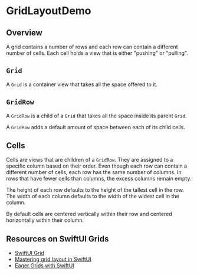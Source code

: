 # GridLayoutDemo

## Overview

A grid contains a number of rows and
each row can contain a different number of cells.
Each cell holds a view that is either "pushing" or "pulling".

## `Grid`

A `Grid` is a container view that takes all the space offered to it.

## `GridRow`

A `GridRow` is a child of a `Grid` that
takes all the space inside its parent `Grid`.

A `GridRow` adds a default amount of space between each of its child cells.

## Cells

Cells are views that are children of a `GridRow`.
They are assigned to a specific column based on their order.
Even though each row can contain a different number of cells,
each row has the same number of columns.
In rows that have fewer cells than columns,
the excess columns remain empty.

The height of each row defaults to the height of the tallest cell in the row.
The width of each column defaults to the width of the widest cell in the column.

By default cells are centered vertically within their row
and centered horizontally within their column.


## Resources on SwiftUI Grids

- [SwiftUI Grid](https://sarunw.com/posts/swiftui-grid/)
- [Mastering grid layout in SwiftUI](https://swiftwithmajid.com/2022/08/10/mastering-grid-layout-in-swiftui/)
- [Eager Grids with SwiftUI](https://swiftui-lab.com/eager-grids/)
